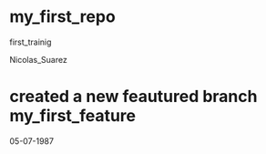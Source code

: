 # my_first_repo
first_trainig 

Nicolas_Suarez

# created a new feautured branch my_first_feature

05-07-1987
